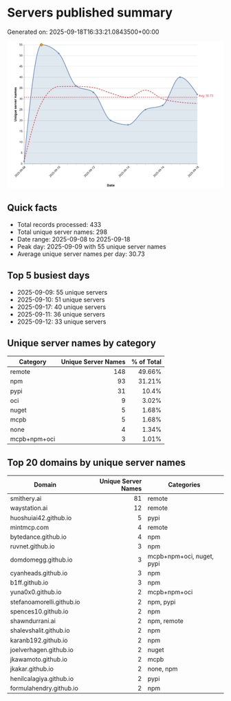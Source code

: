 # Servers published summary

Generated on: 2025-09-18T16:33:21.0843500+00:00

![Unique servers per day](servers-per-day.svg)

## Quick facts
- Total records processed: 433
- Total unique server names: 298
- Date range: 2025-09-08 to 2025-09-18
- Peak day: 2025-09-09 with 55 unique server names
- Average unique server names per day: 30.73

## Top 5 busiest days
- 2025-09-09: 55 unique servers
- 2025-09-10: 51 unique servers
- 2025-09-17: 40 unique servers
- 2025-09-11: 36 unique servers
- 2025-09-12: 33 unique servers

## Unique server names by category

| Category | Unique Server Names | % of Total |
|----------|---------------------:|-----------:|
| remote | 148 | 49.66% |
| npm | 93 | 31.21% |
| pypi | 31 | 10.4% |
| oci | 9 | 3.02% |
| nuget | 5 | 1.68% |
| mcpb | 5 | 1.68% |
| none | 4 | 1.34% |
| mcpb+npm+oci | 3 | 1.01% |

## Top 20 domains by unique server names

| Domain | Unique Server Names | Categories |
|--------|---------------------:|------------|
| smithery.ai | 81 | remote |
| waystation.ai | 12 | remote |
| huoshuiai42.github.io | 5 | pypi |
| mintmcp.com | 4 | remote |
| bytedance.github.io | 4 | npm |
| ruvnet.github.io | 3 | npm |
| domdomegg.github.io | 3 | mcpb+npm+oci, nuget, pypi |
| cyanheads.github.io | 3 | npm |
| b1ff.github.io | 3 | npm |
| yuna0x0.github.io | 2 | mcpb+npm+oci |
| stefanoamorelli.github.io | 2 | npm, pypi |
| spences10.github.io | 2 | npm |
| shawndurrani.ai | 2 | npm, remote |
| shalevshalit.github.io | 2 | npm |
| karanb192.github.io | 2 | npm |
| joelverhagen.github.io | 2 | nuget |
| jkawamoto.github.io | 2 | mcpb |
| jkakar.github.io | 2 | none, npm |
| henilcalagiya.github.io | 2 | pypi |
| formulahendry.github.io | 2 | npm |
